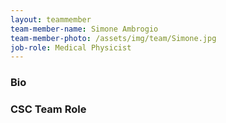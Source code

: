 ```yaml
---
layout: teammember
team-member-name: Simone Ambrogio
team-member-photo: /assets/img/team/Simone.jpg
job-role: Medical Physicist
---
```


### Bio


### CSC Team Role